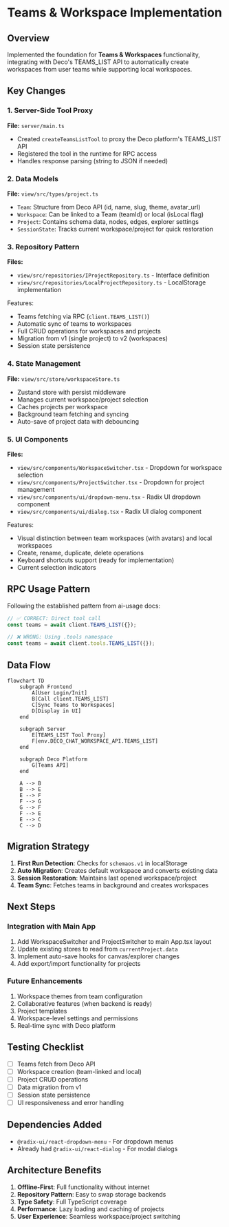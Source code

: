 # Teams & Workspace Implementation

## Overview
Implemented the foundation for **Teams & Workspaces** functionality, integrating with Deco's TEAMS_LIST API to automatically create workspaces from user teams while supporting local workspaces.

## Key Changes

### 1. Server-Side Tool Proxy
**File:** `server/main.ts`
- Created `createTeamsListTool` to proxy the Deco platform's TEAMS_LIST API
- Registered the tool in the runtime for RPC access
- Handles response parsing (string to JSON if needed)

### 2. Data Models
**File:** `view/src/types/project.ts`
- `Team`: Structure from Deco API (id, name, slug, theme, avatar_url)
- `Workspace`: Can be linked to a Team (teamId) or local (isLocal flag)
- `Project`: Contains schema data, nodes, edges, explorer settings
- `SessionState`: Tracks current workspace/project for quick restoration

### 3. Repository Pattern
**Files:** 
- `view/src/repositories/IProjectRepository.ts` - Interface definition
- `view/src/repositories/LocalProjectRepository.ts` - LocalStorage implementation

Features:
- Teams fetching via RPC (`client.TEAMS_LIST()`)
- Automatic sync of teams to workspaces
- Full CRUD operations for workspaces and projects
- Migration from v1 (single project) to v2 (workspaces)
- Session state persistence

### 4. State Management
**File:** `view/src/store/workspaceStore.ts`
- Zustand store with persist middleware
- Manages current workspace/project selection
- Caches projects per workspace
- Background team fetching and syncing
- Auto-save of project data with debouncing

### 5. UI Components
**Files:**
- `view/src/components/WorkspaceSwitcher.tsx` - Dropdown for workspace selection
- `view/src/components/ProjectSwitcher.tsx` - Dropdown for project management
- `view/src/components/ui/dropdown-menu.tsx` - Radix UI dropdown component
- `view/src/components/ui/dialog.tsx` - Radix UI dialog component

Features:
- Visual distinction between team workspaces (with avatars) and local workspaces
- Create, rename, duplicate, delete operations
- Keyboard shortcuts support (ready for implementation)
- Current selection indicators

## RPC Usage Pattern

Following the established pattern from ai-usage docs:

```typescript
// ✅ CORRECT: Direct tool call
const teams = await client.TEAMS_LIST({});

// ❌ WRONG: Using .tools namespace
const teams = await client.tools.TEAMS_LIST({});
```

## Data Flow

```mermaid
flowchart TD
    subgraph Frontend
        A[User Login/Init]
        B[Call client.TEAMS_LIST]
        C[Sync Teams to Workspaces]
        D[Display in UI]
    end
    
    subgraph Server
        E[TEAMS_LIST Tool Proxy]
        F[env.DECO_CHAT_WORKSPACE_API.TEAMS_LIST]
    end
    
    subgraph Deco Platform
        G[Teams API]
    end
    
    A --> B
    B --> E
    E --> F
    F --> G
    G --> F
    F --> E
    E --> C
    C --> D
```

## Migration Strategy

1. **First Run Detection**: Checks for `schemaos.v1` in localStorage
2. **Auto Migration**: Creates default workspace and converts existing data
3. **Session Restoration**: Maintains last opened workspace/project
4. **Team Sync**: Fetches teams in background and creates workspaces

## Next Steps

### Integration with Main App
1. Add WorkspaceSwitcher and ProjectSwitcher to main App.tsx layout
2. Update existing stores to read from `currentProject.data`
3. Implement auto-save hooks for canvas/explorer changes
4. Add export/import functionality for projects

### Future Enhancements
1. Workspace themes from team configuration
2. Collaborative features (when backend is ready)
3. Project templates
4. Workspace-level settings and permissions
5. Real-time sync with Deco platform

## Testing Checklist

- [ ] Teams fetch from Deco API
- [ ] Workspace creation (team-linked and local)
- [ ] Project CRUD operations
- [ ] Data migration from v1
- [ ] Session state persistence
- [ ] UI responsiveness and error handling

## Dependencies Added

- `@radix-ui/react-dropdown-menu` - For dropdown menus
- Already had `@radix-ui/react-dialog` - For modal dialogs

## Architecture Benefits

1. **Offline-First**: Full functionality without internet
2. **Repository Pattern**: Easy to swap storage backends
3. **Type Safety**: Full TypeScript coverage
4. **Performance**: Lazy loading and caching of projects
5. **User Experience**: Seamless workspace/project switching